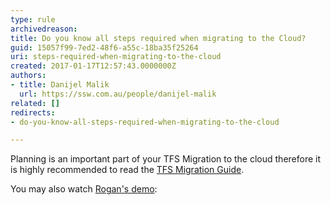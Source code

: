 ```yaml
---
type: rule
archivedreason: 
title: Do you know all steps required when migrating to the Cloud?
guid: 15057f99-7ed2-48f6-a55c-18ba35f25264
uri: steps-required-when-migrating-to-the-cloud
created: 2017-01-17T12:57:43.0000000Z
authors:
- title: Danijel Malik
  url: https://ssw.com.au/people/danijel-malik
related: []
redirects:
- do-you-know-all-steps-required-when-migrating-to-the-cloud

---
```



<p>Planning is an important part of your TFS Migration to the cloud therefore it is highly recommended to read the <a href="https&#58;//aka.ms/DownloadTFSMigrator" target="_blank">TFS Migration Guide</a>.</p><p>You may also watch <a href="http&#58;//bit.ly/VSTSImportVideo" target="_blank">Rogan's demo</a>&#58;<br></p>
<br><excerpt class='endintro'></excerpt><br>
<p>​​​​</p><div class="ms-rtestate-read ms-rte-wpbox"><div class="ms-rtestate-notify  ms-rtestate-read 43aab9dd-c347-47ff-aab6-dde46bad44d9" id="div_43aab9dd-c347-47ff-aab6-dde46bad44d9"></div><div id="vid_43aab9dd-c347-47ff-aab6-dde46bad44d9" style="display&#58;none;"></div></div><p>​​<br><br></p>


